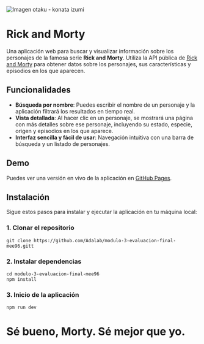 ![Imagen otaku - konata izumi](https://media2.giphy.com/media/v1.Y2lkPTc5MGI3NjExNnhjM3R1dXJxc2w1aDRieTd2Z3RpOThjNWx2amhuajE4ZGJqanhpaiZlcD12MV9pbnRlcm5hbF9naWZfYnlfaWQmY3Q9Zw/Jp4JNduLIpCPA1sPUd/giphy.webp)

# Rick and Morty

Una aplicación web para buscar y visualizar información sobre los personajes de la famosa serie **Rick and Morty**. Utiliza la API pública de [Rick and Morty](https://rickandmortyapi.com/documentation/#get-all-characters) para obtener datos sobre los personajes, sus características y episodios en los que aparecen.

## Funcionalidades

- **Búsqueda por nombre**: Puedes escribir el nombre de un personaje y la aplicación filtrará los resultados en tiempo real.
- **Vista detallada**: Al hacer clic en un personaje, se mostrará una página con más detalles sobre ese personaje, incluyendo su estado, especie, origen y episodios en los que aparece.
- **Interfaz sencilla y fácil de usar**: Navegación intuitiva con una barra de búsqueda y un listado de personajes.

## Demo

Puedes ver una versión en vivo de la aplicación en [GitHub Pages](https://beta.adalab.es/modulo-3-evaluacion-final-mee96/).

## Instalación

Sigue estos pasos para instalar y ejecutar la aplicación en tu máquina local:

### 1. Clonar el repositorio

`git clone https://github.com/Adalab/modulo-3-evaluacion-final-mee96.gitt`

### 2. Instalar dependencias

`cd modulo-3-evaluacion-final-mee96`  
`npm install`

### 3. Inicio de la aplicación

`npm run dev`


# Sé bueno, Morty. Sé mejor que yo.
